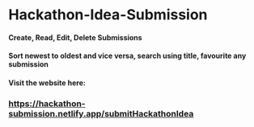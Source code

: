 # Hackathon-Idea-Submission

#### Create, Read, Edit, Delete Submissions
#### Sort newest to oldest and vice versa, search using title, favourite any submission
#### Visit the website here: 
### https://hackathon-submission.netlify.app/submitHackathonIdea 
